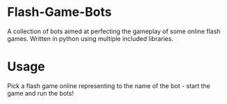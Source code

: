 # Flash-Game-Bots

A collection of bots aimed at perfecting the gameplay of some online flash games. Written in python using multiple included libraries.

# Usage

Pick a flash game online representing to the name of the bot - start the game and run the bots!
